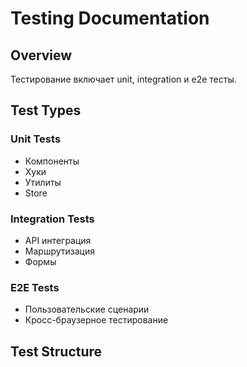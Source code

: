 # Testing Documentation

## Overview
Тестирование включает unit, integration и e2e тесты.

## Test Types

### Unit Tests
- Компоненты
- Хуки
- Утилиты
- Store

### Integration Tests
- API интеграция
- Маршрутизация
- Формы

### E2E Tests
- Пользовательские сценарии
- Кросс-браузерное тестирование

## Test Structure 